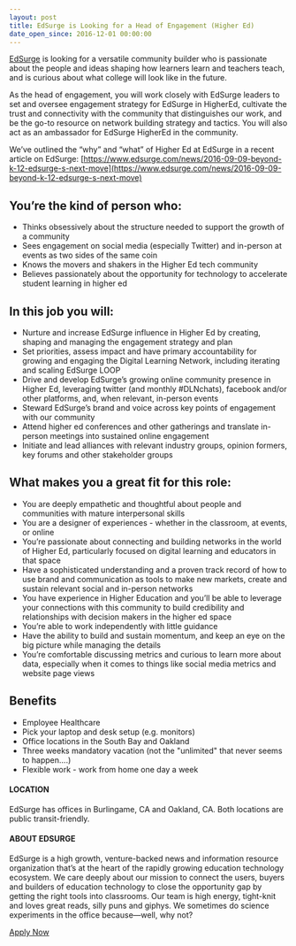 ```yaml
---
layout: post
title: EdSurge is Looking for a Head of Engagement (Higher Ed)
date_open_since: 2016-12-01 00:00:00
---
```


[EdSurge](http://www.edsurge.com) is looking for a versatile community builder who is passionate about the people and ideas shaping how learners learn and teachers teach, and is curious about what college will look like in the future.

As the head of engagement, you will work closely with EdSurge leaders to set and oversee engagement strategy for EdSurge in HigherEd, cultivate the trust and connectivity with the community that distinguishes our work, and be the go-to resource on network building strategy and tactics. You will also act as an ambassador for EdSurge HigherEd in the community.

We’ve outlined the “why” and “what” of Higher Ed at EdSurge in a recent article on EdSurge: [https://www.edsurge.com/news/2016-09-09-beyond-k-12-edsurge-s-next-move](https://www.edsurge.com/news/2016-09-09-beyond-k-12-edsurge-s-next-move)

## You’re the kind of person who:

- Thinks obsessively about the structure needed to support the growth of a community
- Sees engagement on social media (especially Twitter) and in-person at events as two sides of the same coin
- Knows the movers and shakers in the Higher Ed tech community
- Believes passionately about the opportunity for technology to accelerate student learning in higher ed

## In this job you will:

- Nurture and increase EdSurge influence in Higher Ed by creating, shaping and managing the engagement strategy and plan
- Set priorities, assess impact and have primary accountability for growing and engaging the Digital Learning Network, including iterating and scaling EdSurge LOOP
- Drive and develop EdSurge’s growing online community presence in Higher Ed, leveraging twitter (and monthly #DLNchats), facebook and/or other platforms, and, when relevant, in-person events
- Steward EdSurge’s brand and voice across key points of engagement with our community
- Attend higher ed conferences and other gatherings and translate in-person meetings into sustained online engagement
- Initiate and lead alliances with relevant industry groups, opinion formers, key forums and other stakeholder groups

## What makes you a great fit for this role:

- You are deeply empathetic and thoughtful about people and communities with mature interpersonal skills
- You are a designer of experiences - whether in the classroom, at events, or online
- You’re passionate about connecting and building networks in the world of Higher Ed, particularly focused on digital learning and educators in that space
- Have a sophisticated understanding and a proven track record of how to use brand and communication as tools to make new markets, create and sustain relevant social and in-person networks
- You have experience in Higher Education and you’ll be able to leverage your connections with this community to build credibility and relationships with decision makers in the higher ed space
- You’re able to work independently with little guidance
- Have the ability to build and sustain momentum, and keep an eye on the big picture while managing the details
- You’re comfortable discussing metrics and curious to learn more about data, especially when it comes to things like social media metrics and website page views

## Benefits

- Employee Healthcare
- Pick your laptop and desk setup (e.g. monitors)
- Office locations in the South Bay and Oakland
- Three weeks mandatory vacation (not the "unlimited" that never seems to happen....)
- Flexible work - work from home one day a week

#### LOCATION
EdSurge has offices in Burlingame, CA and Oakland, CA. Both locations are public transit-friendly.

#### ABOUT EDSURGE
EdSurge is a high growth, venture-backed news and information resource organization that’s at the heart of the rapidly growing education technology ecosystem. We care deeply about our mission to connect the users, buyers and builders of education technology to close the opportunity gap by getting the right tools into classrooms. Our team is high energy, tight-knit and loves great reads, silly puns and giphys. We sometimes do science experiments in the office because—well, why not?

<a href="https://edsurge.workable.com/jobs/385491" class="button button-rounded button-primary button-large">Apply Now</a>
